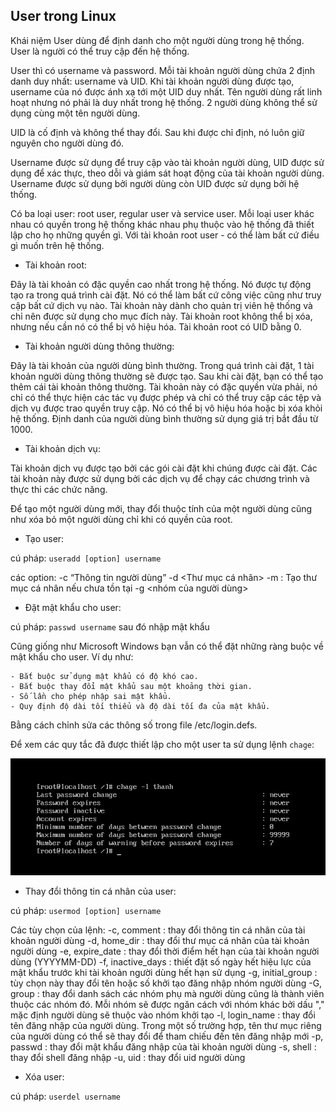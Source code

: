 ## User trong Linux

Khái niệm User dùng để định danh cho một người dùng trong hệ thống. User là người có thể truy cập đến hệ thống.

User thì có username và password. Mỗi tài khoản người dùng chứa 2 định danh duy nhất: username và UID. Khi tài khoản người dùng được tạo, username của nó được ánh xạ tới một UID duy nhất. Tên người dùng rất linh hoạt nhưng nó phải là duy nhất trong hệ thống. 2 người dùng không thể sử dụng cùng một tên người dùng.

UID là cố định và không thể thay đổi. Sau khi được chỉ định, nó luôn giữ nguyên cho người dùng đó.

Username được sử dụng để truy cập vào tài khoản người dùng, UID được sử dụng để xác thực, theo dỗi và giám sát hoạt động của tài khoản người dùng. Username được sử dụng bởi người dùng còn UID được sử dụng bởi hệ thống.

Có ba loại user: root user, regular user và service user. Mỗi loại user khác nhau có quyền trong hệ thống khác nhau phụ thuộc vào hệ thống đã thiết lập cho họ những quyền gì. Với tài khoản root user - có thể làm bất cứ điều gì muốn trên hệ thống.

- Tài khoản root:

Đây là tài khoản có đặc quyền cao nhất trong hệ thống. Nó được tự động tạo ra trong quá trình cài đặt. Nó có thể làm bất cứ công việc cũng như truy cập bất cứ dịch vụ nào. Tài khoản này dành cho quản trị viên hệ thống và chỉ nên được sử dụng cho mục đích này. Tài khoản root không thể bị xóa, nhưng nếu cần nó có thể bị vô hiệu hóa.
Tài khoản root có UID bằng 0.

- Tài khoản người dùng thông thường:

Đây là tài khoản của người dùng bình thường. Trong quá trình cài đặt, 1 tài khoản người dùng thông thường sẽ được tạo. Sau khi cài đặt, bạn có thể tạo thêm cái tài khoản thông thường. Tài khoản này có đặc quyền vừa phải, nó chỉ có thể thực hiện các tác vụ được phép và chỉ có thể truy cập các tệp và dịch vụ được trao quyền truy cập. Nó có thể bị vô hiệu hóa hoặc bị xóa khỏi hệ thống.
Định danh của người dùng bình thường sử dụng giá trị bắt đầu từ 1000.

- Tài khoản dịch vụ:

Tài khoản dịch vụ được tạo bởi các gói cài đặt khi chúng được cài đặt. Các tài khoản này được sử dụng bởi các dịch vụ để chạy các chương trình và thực thi các chức năng.

Để tạo một người dùng mới, thay đổi thuộc tính của một người dùng cũng như xóa bỏ một người dùng chỉ khi có quyền của root.

- Tạo user:

cú pháp: `useradd [option] username`

các option:
-c “Thông tin người dùng”
-d <Thư mục cá nhân>
-m : Tạo thư mục cá nhân nếu chưa tồn tại
-g <nhóm của người dùng>

- Đặt mật khẩu cho user:

cú pháp: `passwd username` sau đó nhập mật khẩu

Cũng giống như Microsoft Windows bạn vẫn có thể đặt những ràng buộc về mật khẩu cho user. Ví dụ như:
	
	- Bắt buộc sử dụng mật khẩu có độ khó cao.
	- Bắt buộc thay đổi mật khẩu sau một khoảng thời gian.
	- Số lần cho phép nhập sai mật khẩu.
	- Quy định độ dài tối thiểu và độ dài tối đa của mật khẩu.

Bằng cách chỉnh sửa các thông số trong file /etc/login.defs.

Để xem các quy tắc đã được thiết lập cho một user ta sử dụng lệnh `chage`:

<img src="img/13.png">

- Thay đổi thông tin cá nhân của user:

cú pháp: `usermod [option] username`

Các tùy chọn của lệnh:
-c, comment : thay đổi thông tin cá nhân của tài khoản người dùng
-d, home_dir : thay đổi thư mục cá nhân của tài khoản người dùng
-e, expire_date : thay đổi thời điểm hết hạn của tài khoản người dùng (YYYYMM-DD)
-f, inactive_days : thiết đặt số ngày hết hiệu lực của mật khẩu trước khi tài khoản người dùng hết hạn sử dụng
-g, initial_group : tùy chọn này thay đổi tên hoặc số khởi tạo đăng nhập nhóm người dùng
-G, group : thay đổi danh sách các nhóm phụ mà người dùng cũng là thành viên thuộc các nhóm đó. Mỗi nhóm sẽ được ngăn cách với nhóm khác bởi dấu "," mặc định người dùng sẽ thuộc vào nhóm khởi tạo
-l, login_name : thay đổi tên đăng nhập của người dùng. Trong một số trường hợp, tên thư mục riêng của người dùng có thể sẽ thay đổi để tham chiếu đến tên đăng nhập mới
-p, passwd : thay đổi mật khẩu đăng nhập của tài khoản người dùng
-s, shell : thay đổi shell đăng nhập
-u, uid : thay đổi uid người dùng

- Xóa user:

cú pháp: `userdel username`